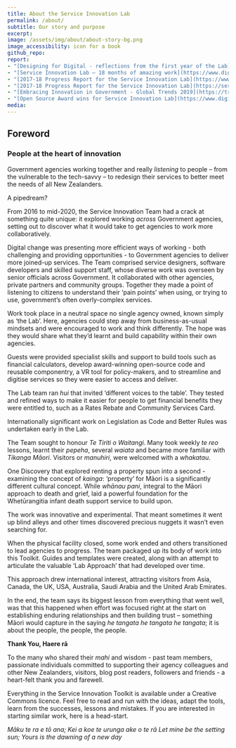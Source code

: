 ```yaml
---
title: About the Service Innovation Lab
permalink: /about/
subtitle: Our story and purpose
excerpt: 
image: /assets/img/about/about-story-bg.png
image_accessibility: icon for a book
github_repo:
report:
- "[Designing for Digital - reflections from the first year of the Lab](https://www.digital.govt.nz/blog/designing-for-digital-reflections-from-the-first-year-of-the-lab/)"
- "[Service Innovation Lab – 18 months of amazing work](https://www.digital.govt.nz/blog/service-innovation-lab-18-months-of-amazing-work/)"
- "[2017-18 Progress Report for the Service Innovation Lab](https://www.digital.govt.nz/blog/2017-18-progress-report-for-the-service-innovation-lab/)"
- "[2017-18 Progress Report for the Service Innovation Lab](https://serviceinnovationlab.github.io/2018/07/01/Lab-Report.html)"
- "[Embracing Innovation in Government - Global Trends 2019](https://trends.oecd-opsi.org/)"
- "[Open Source Award wins for Service Innovation Lab](https://www.digital.govt.nz/blog/open-source-award-wins-for-service-innovation-lab/)"
media:
---
```


## Foreword

### People at the heart of innovation

Government agencies working together and really *listening* to people – from the vulnerable to the tech-savvy –  to redesign their services to better meet the needs of all New Zealanders.

A pipedream?

From 2016 to mid-2020, the Service Innovation Team had a crack at something quite unique: it explored working *across* Government agencies, setting out to discover what it would take to get agencies to work more collaboratively.

Digital change was presenting more efficient ways of working - both challenging and providing opportunities - to Government agencies to deliver more joined-up services.
The Team comprised service designers, software developers and skilled support staff, whose diverse work was overseen by senior officials across Government. It collaborated with other agencies, private partners and community groups. Together they made a point of listening to citizens to understand their ‘pain points’ when using, or trying to use, government’s often overly-complex services.

Work took place in a neutral space no single agency owned, known simply as ‘the Lab’. Here, agencies could step away from business-as-usual mindsets and were encouraged to work and think differently. The hope was they would share what they’d learnt and build capability within their own agencies.

Guests were provided specialist skills and support to build tools such as financial calculators, develop award-winning open-source code and reusable componentry, a VR tool for policy-makers, and to streamline and digitise services so they were easier to access and deliver.

The Lab team ran *hui* that invited ‘different voices to the table’. They tested and refined ways to make it easier for people to get financial benefits they were entitled to, such as a Rates Rebate and Community Services Card.

Internationally significant work on Legislation as Code and Better Rules was undertaken early in the Lab.

The Team sought to honour *Te Tiriti o Waitangi*. Many took weekly *te reo* lessons, learnt their *pepeha*, several *waiata* and became more familiar with *Tikanga Māori*. Visitors or *manuhiri*, were welcomed with a *whakatau*.

One Discovery that explored renting a property spun into a second - examining the concept of *kainga*: ‘property’ for Māori is a significantly different cultural concept. While *whānau pani*, integral to the Māori approach to death and grief, laid a powerful foundation for the Whetūrangitia infant death support service to build upon.

The work was innovative and experimental. That meant sometimes it went up blind alleys and other times discovered precious nuggets it wasn’t even searching for.

When the physical facility closed, some work ended and others transitioned to lead agencies to progress. The team packaged up its body of work into this Toolkit. Guides and templates were created, along with an attempt to articulate the valuable ‘Lab Approach’ that had developed over time.

This approach drew international interest, attracting visitors from Asia, Canada, the UK, USA, Australia, Saudi Arabia and the United Arab Emirates.

In the end, the team says its biggest lesson from everything that went well, was that this happened when effort was focused right at the start on establishing enduring relationships and then building trust – something Māori would capture in the saying *he tangata he tangata he tangata*; it is about the people, the people, the people.

**Thank You, Haere rā**

To the many who shared their *mahi* and wisdom - past team members, passionate individuals committed to supporting their agency colleagues and other New Zealanders, visitors, blog post readers, followers and friends - a heart-felt thank you and farewell.

Everything in the Service Innovation Toolkit is available under a Creative Commons licence. Feel free to read and run with the ideas, adapt the tools, learn from the successes, lessons and mistakes. If you are interested in starting similar work, here is a head-start.

*Māku te ra e tō ana;
Kei a koe te urunga ake o te rā
Let mine be the setting sun;
Yours is the dawning of a new day*
